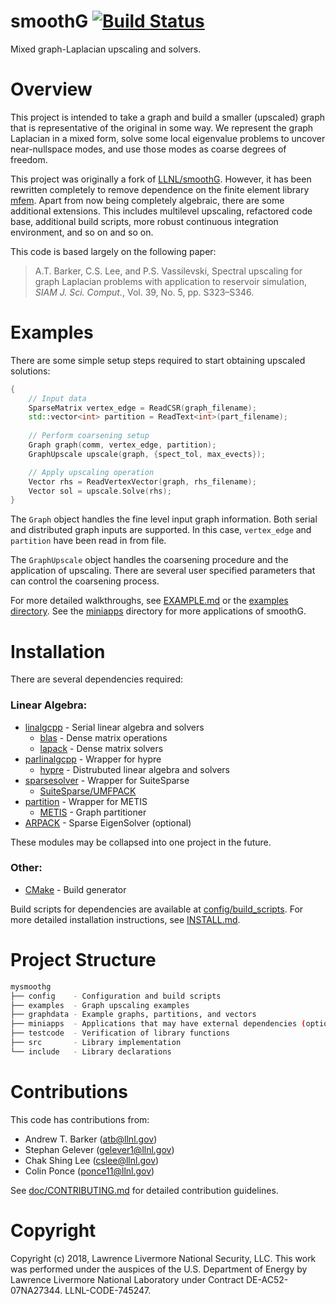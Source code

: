 smoothG [![Build Status](https://travis-ci.org/gelever/smoothG.svg?branch=master)](https://travis-ci.org/gelever/smoothG)
=================

<!-- BHEADER ++++++++++++++++++++++++++++++++++++++++++++++++++++++++++++++++++
 +
 + Copyright (c) 2018, Lawrence Livermore National Security, LLC.
 + Produced at the Lawrence Livermore National Laboratory.
 + LLNL-CODE-745247. All Rights reserved. See file COPYRIGHT for details.
 +
 + This file is part of smoothG. For more information and source code
 + availability, see https://www.github.com/llnl/smoothG.
 +
 + smoothG is free software; you can redistribute it and/or modify it under the
 + terms of the GNU Lesser General Public License (as published by the Free
 + Software Foundation) version 2.1 dated February 1999.
 +
 +++++++++++++++++++++++++++++++++++++++++++++++++++++++++++++++++++ EHEADER -->

<!-- !["smoothG logo](doc/smoothg_logo.png) -->

Mixed graph-Laplacian upscaling and solvers.

# Overview

This project is intended to take a graph and build a smaller (upscaled)
graph that is representative of the original in some way. We represent
the graph Laplacian in a mixed form, solve some local eigenvalue problems
to uncover near-nullspace modes, and use those modes as coarse degrees
of freedom.

This project was originally a fork of [LLNL/smoothG](https://github.com/llnl/smoothG).
However, it has been rewritten completely to remove dependence on the finite element library [mfem](https://github.com/llnl/mfem).
Apart from now being completely algebraic, there are some additional extensions.
This includes multilevel upscaling, refactored code base, additional build scripts,
more robust continuous integration environment, and so on and so on.

This code is based largely on the following paper:

> A.T. Barker, C.S. Lee, and P.S. Vassilevski, Spectral upscaling for 
> graph Laplacian problems with application to reservoir simulation, *SIAM
> J. Sci. Comput.*, Vol. 39, No. 5, pp. S323–S346.

# Examples
There are some simple setup steps required to start obtaining upscaled solutions:
```c++
{
    // Input data
    SparseMatrix vertex_edge = ReadCSR(graph_filename);
    std::vector<int> partition = ReadText<int>(part_filename);
    
    // Perform coarsening setup
    Graph graph(comm, vertex_edge, partition);
    GraphUpscale upscale(graph, {spect_tol, max_evects});

    // Apply upscaling operation
    Vector rhs = ReadVertexVector(graph, rhs_filename);
    Vector sol = upscale.Solve(rhs);
}
```
The `Graph` object handles the fine level input graph information.  Both serial and distributed graph inputs are supported.
In this case, `vertex_edge` and `partition` have been read in from file.

The `GraphUpscale` object handles the coarsening procedure and the application of upscaling.
There are several user specified parameters that can control the coarsening process.

For more detailed walkthroughs, see [EXAMPLE.md](doc/EXAMPLE.md) or the [examples directory](examples/).
See the [miniapps](miniapps) directory for more applications of smoothG.

# Installation
There are several dependencies required:
### Linear Algebra:
* [linalgcpp](https://github.com/gelever/linalgcpp)  - Serial linear algebra and solvers
   * [blas](http://www.netlib.org/blas/) - Dense matrix operations
   * [lapack](http://www.netlib.org/lapack/) - Dense matrix solvers
* [parlinalgcpp](https://github.com/gelever/parlinalgcpp) - Wrapper for hypre
   * [hypre](https://github.com/LLNL/hypre) - Distrubuted linear algebra and solvers
* [sparsesolver](https://github.com/gelever/sparsesolver) - Wrapper for SuiteSparse
   * [SuiteSparse/UMFPACK](http://faculty.cse.tamu.edu/davis/suitesparse.html)
* [partition](https://github.com/gelever/partition) - Wrapper for METIS
   * [METIS](http://glaros.dtc.umn.edu/gkhome/metis/metis/overview) - Graph partitioner
* [ARPACK](https://www.caam.rice.edu/software/ARPACK/) - Sparse EigenSolver (optional)

These modules may be collapsed into one project in the future.
   
### Other:
* [CMake](https://cmake.org/)  - Build generator

Build scripts for dependencies are available at [config/build_scripts](config/build_scripts).
For more detailed installation instructions, see [INSTALL.md](INSTALL.md).

# Project Structure
```sh
mysmoothg
├── config    - Configuration and build scripts
├── examples  - Graph upscaling examples
├── graphdata - Example graphs, partitions, and vectors
├── miniapps  - Applications that may have external dependencies (optional)
├── testcode  - Verification of library functions
├── src       - Library implementation
└── include   - Library declarations
```

# Contributions
This code has contributions from:
- Andrew T. Barker (atb@llnl.gov)
- Stephan Gelever (gelever1@llnl.gov)
- Chak Shing Lee (cslee@llnl.gov)
- Colin Ponce (ponce11@llnl.gov)

See [doc/CONTRIBUTING.md](doc/CONTRIBUTING.md) for detailed contribution guidelines.


# Copyright
Copyright (c) 2018, Lawrence Livermore National Security, LLC.
This work was performed under the auspices of the U.S. Department of Energy by
Lawrence Livermore National Laboratory under Contract DE-AC52-07NA27344.
LLNL-CODE-745247.
